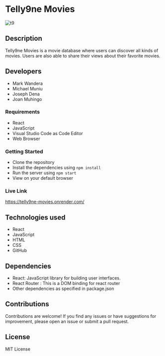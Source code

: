 # Telly9ne Movies

![t9](https://github.com/mmwandera/TellyN9ne-Movies/assets/130316212/86b73dfd-5155-4aaf-b594-c9972a79c028)

## Description

Telly9ne Movies is a movie database where users can discover all kinds of movies. Users are also able to share their views about their favorite movies.

## Developers

* Mark Wandera
* Michael Muniu
* Joseph Dena
* Joan Muhingo

### Requirements

* React
* JavaScript
* Visual Studio Code as Code Editor
* Web Browser

### Getting Started

* Clone the repository
* Install the dependencies using ```npm install```
* Run the server using ```npm start```
* View on your default browser

### Live Link

https://telly9ne-movies.onrender.com/

## Technologies used

* React
* JavaScript
* HTML
* CSS
* GitHub

## Dependencies

* React: JavaScript library for building user interfaces.
* React Router : This is a DOM binding for react router
* Other dependencies as specified in package.json

## Contributions

Contributions are welcome! If you find any issues or have suggestions for improvement, please open an issue or submit a pull request.

## License

MIT License 
